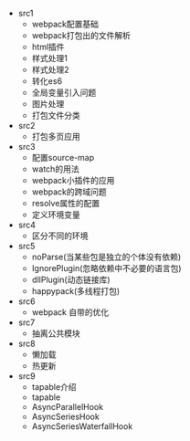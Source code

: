 - src1
  + webpack配置基础
  + webpack打包出的文件解析
  + html插件
  + 样式处理1
  + 样式处理2
  + 转化es6
  + 全局变量引入问题
  + 图片处理
  + 打包文件分类
- src2
  + 打包多页应用
- src3
  + 配置source-map 
  + watch的用法
  + webpack小插件的应用
  + webpack的跨域问题
  + resolve属性的配置
  + 定义环境变量
- src4
  + 区分不同的环境
- src5
  + noParse(当某些包是独立的个体没有依赖)
  + IgnorePlugin(忽略依赖中不必要的语言包)
  + dllPlugin(动态链接库)
  + happypack(多线程打包)
- src6
  + webpack 自带的优化
- src7
  + 抽离公共模块
- src8
  + 懒加载
  + 热更新  
- src9
  + tapable介绍
  + tapable
  + AsyncParallelHook
  + AsyncSeriesHook
  + AsyncSeriesWaterfallHook
